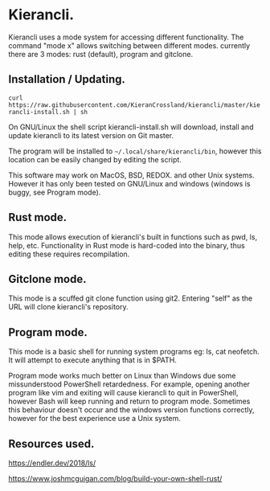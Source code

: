 # Kierancli.

Kierancli uses a mode system for accessing different functionality.
The command "mode x" allows switching between different modes. currently there are 3 modes:
rust (default), program and gitclone.

## Installation / Updating.
``curl https://raw.githubusercontent.com/KieranCrossland/kierancli/master/kierancli-install.sh | sh``

On GNU/Linux the shell script kierancli-install.sh
will download, install and update kierancli to its latest version on Git master.

The program will be installed to `~/.local/share/kierancli/bin`, however this location can be easily changed by editing the script.

This software may work on MacOS, BSD, REDOX. and other Unix systems. However it has only been tested on GNU/Linux and windows (windows is buggy, see Program mode).

## Rust mode.
This mode allows execution of kierancli's built in functions such as pwd, ls, help, etc.
Functionality in Rust mode is hard-coded into the binary, thus editing these requires recompilation.

## Gitclone mode.
This mode is a scuffed git clone function using git2.
Entering "self" as the URL will clone kierancli's repository. 

## Program mode.
This mode is a basic shell for running system programs eg: ls, cat neofetch. It will attempt to execute anything that is in $PATH.

Program mode works much better on Linux than Windows due some missunderstood PowerShell retardedness.
For example, opening another program like vim and exiting will cause kierancli to quit in PowerShell,
however Bash will keep running and return to program mode.
Sometimes this behaviour doesn't occur and the windows version functions correctly, however for the best experience use a Unix system.

## Resources used.
https://endler.dev/2018/ls/

https://www.joshmcguigan.com/blog/build-your-own-shell-rust/
